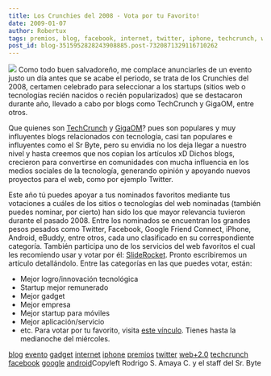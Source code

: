 ```yaml
---
title: Los Crunchies del 2008 - Vota por tu Favorito!
date: 2009-01-07
author: Robertux
tags: premios, blog, facebook, internet, twitter, iphone, techcrunch, web 2.0, evento, gadget, google, android
post_id: blog-3515952828243908885.post-7320871329116710262
---
```


[![](http://1.bp.blogspot.com/_jH77WNrMVRA/SWQx4gusGxI/AAAAAAAAFno/pc5u7kUpMCI/s400/logo_crunchies.png)](http://1.bp.blogspot.com/_jH77WNrMVRA/SWQx4gusGxI/AAAAAAAAFno/pc5u7kUpMCI/s1600-h/logo_crunchies.png)
Como
      todo buen salvadoreño, me complace anunciarles de un evento justo un día antes que se acabe el
      periodo, se trata de los Crunchies del 2008, certamen celebrado para seleccionar a los
      startups (sitios web o tecnologías recién nacidos o recién popularizados) que se destacaron
      durante año, llevado a cabo por blogs como TechCrunch y GigaOM, entre otros.

Que quienes son [TechCrunch](http://techcrunch.com/) y [GigaOM](http://gigaom.com/)? pues son populares y muy influyentes blogs
      relacionados con tecnología, casi tan populares e influyentes como el Sr Byte, pero su envidia
      no los deja llegar a nuestro nivel y hasta creemos que nos copian los artículos xD Dichos
      blogs, crecieron para convertirse en comunidades con mucha influencia en los medios sociales
      de la tecnología, generando opinión y apoyando nuevos proyectos para el web, como por ejemplo
      Twitter.

Este año tú puedes apoyar a tus nominados favoritos mediante
      tus votaciones a cuáles de los sitios o tecnologías del web nominadas (también puedes nominar,
      por cierto) han sido los que mayor relevancia tuvieron durante el pasado 2008. Entre los
      nominados se encuentran los grandes pesos pesados como Twitter, Facebook, Google Friend
      Connect, iPhone, Android, eBuddy, entre otros, cada uno clasificado en su correspondiente
      categoría. También participa uno de los servicios del web favoritos el cual les recomiendo
      usar y votar por él: [SlideRocket](http://www.sliderocket.com/). Pronto escribiremos un artículo detallándolo.
      Entre las categorías en las que puedes votar, están:

- Mejor logro/innovación tecnológica
- Startup mejor remunerado
- Mejor gadget
- Mejor empresa
- Mejor startup para móviles
- Mejor aplicación/servicio
- etc.
Para votar por tu favorito,
      visita [este vínculo](http://crunchies2008.techcrunch.com/votes/).
      Tienes hasta la medianoche del miércoles.

[blog](http://www.blogalaxia.com/tags/blog) [evento](http://www.blogalaxia.com/tags/evento) [gadget](http://www.blogalaxia.com/tags/gadget) [internet](http://www.blogalaxia.com/tags/internet) [iphone](http://www.blogalaxia.com/tags/iphone) [premios](http://www.blogalaxia.com/tags/premios) [twitter](http://www.blogalaxia.com/tags/twitter) [web+2.0](http://www.blogalaxia.com/tags/web+2.0) [techcrunch](http://www.blogalaxia.com/tags/techcrunch) [facebook](http://www.blogalaxia.com/tags/facebook) [google](http://www.blogalaxia.com/tags/google) [android](http://www.blogalaxia.com/tags/android)Copyleft Rodrigo S. Amaya C. y el staff del Sr.
      Byte
